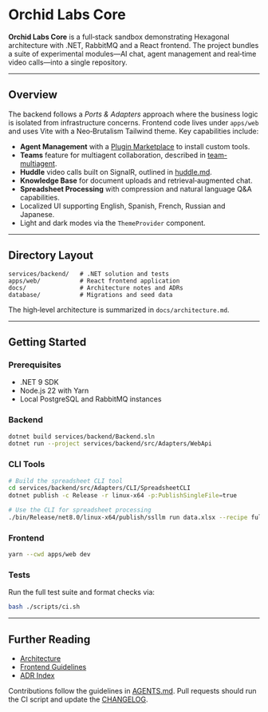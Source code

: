 # Orchid Labs Core

**Orchid Labs Core** is a full‑stack sandbox demonstrating Hexagonal architecture with .NET, RabbitMQ and a React
frontend. The project bundles a suite of experimental modules—AI chat, agent management and real‑time video calls—into
a single repository.

---

## Overview

The backend follows a *Ports & Adapters* approach where the business logic is isolated from infrastructure concerns.
Frontend code lives under `apps/web` and uses Vite with a Neo‑Brutalism Tailwind theme. Key capabilities include:

* **Agent Management** with a [Plugin Marketplace](docs/agent-management.md) to install custom tools.
* **Teams** feature for multiagent collaboration, described in [team-multiagent](docs/team-multiagent.md).
* **Huddle** video calls built on SignalR, outlined in [huddle.md](docs/huddle.md).
* **Knowledge Base** for document uploads and retrieval‑augmented chat.
* **Spreadsheet Processing** with compression and natural language Q&A capabilities.
* Localized UI supporting English, Spanish, French, Russian and Japanese.
* Light and dark modes via the `ThemeProvider` component.

---

## Directory Layout

```text
services/backend/   # .NET solution and tests
apps/web/           # React frontend application
docs/               # Architecture notes and ADRs
database/           # Migrations and seed data
```

The high‑level architecture is summarized in `docs/architecture.md`.

---

## Getting Started

### Prerequisites

* .NET 9 SDK
* Node.js 22 with Yarn
* Local PostgreSQL and RabbitMQ instances

### Backend

```bash
dotnet build services/backend/Backend.sln
dotnet run --project services/backend/src/Adapters/WebApi
```

### CLI Tools

```bash
# Build the spreadsheet CLI tool
cd services/backend/src/Adapters/CLI/SpreadsheetCLI
dotnet publish -c Release -r linux-x64 -p:PublishSingleFile=true

# Use the CLI for spreadsheet processing
./bin/Release/net8.0/linux-x64/publish/ssllm run data.xlsx --recipe full --question "What is the total?"
```

### Frontend

```bash
yarn --cwd apps/web dev
```

### Tests

Run the full test suite and format checks via:

```bash
bash ./scripts/ci.sh
```

---

## Further Reading

* [Architecture](docs/architecture.md)
* [Frontend Guidelines](docs/frontend.md)
* [ADR Index](docs/addr)

Contributions follow the guidelines in [AGENTS.md](AGENTS.md). Pull requests should run the CI script and update the
[CHANGELOG](CHANGELOG.md).
